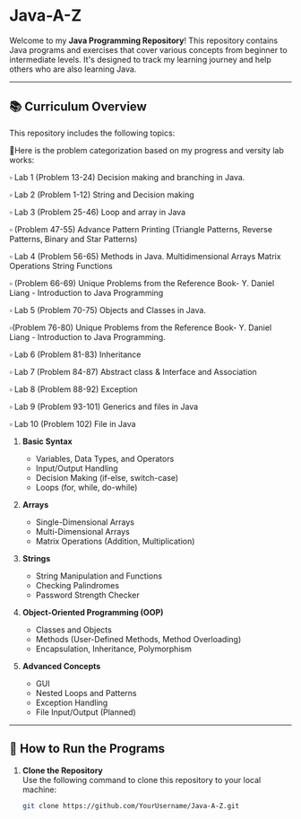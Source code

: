# Java-A-Z

Welcome to my **Java Programming Repository**! This repository contains Java programs and exercises that cover various concepts from beginner to intermediate levels. It's designed to track my learning journey and help others who are also learning Java.

---

## 📚 Curriculum Overview

This repository includes the following topics:

🔢Here is the problem categorization based on my progress and versity lab works:

▫️ Lab 1 (Problem 13-24) Decision making and branching in Java.

▫️ Lab 2 (Problem 1-12)
String and Decision making

▫️ Lab 3 (Problem 25-46)
Loop and array in Java


▫️ (Problem 47-55)
Advance Pattern Printing (Triangle Patterns, Reverse Patterns, Binary and Star Patterns)

▫️ Lab 4 (Problem 56-65)
Methods in Java.
Multidimensional Arrays
Matrix Operations
String Functions

▫️ (Problem 66-69) 
Unique Problems from the Reference Book- Y. Daniel Liang - Introduction to Java Programming

▫️ Lab 5 (Problem 70-75)
 Objects and Classes in Java.

 ▫️(Problem 76-80)
 Unique Problems from the Reference Book- Y. Daniel Liang - Introduction to Java Programming.

 ▫️ Lab 6 (Problem 81-83)
 Inheritance

  ▫️ Lab 7 (Problem 84-87)
Abstract class & Interface and Association

   ▫️ Lab 8 (Problem 88-92)
 Exception

   ▫️ Lab 9 (Problem 93-101)
Generics and files in Java

   ▫️ Lab 10 (Problem 102)
File in Java


1. **Basic Syntax**  
   - Variables, Data Types, and Operators
   - Input/Output Handling
   - Decision Making (if-else, switch-case)
   - Loops (for, while, do-while)

2. **Arrays**  
   - Single-Dimensional Arrays
   - Multi-Dimensional Arrays
   - Matrix Operations (Addition, Multiplication)

3. **Strings**  
   - String Manipulation and Functions
   - Checking Palindromes
   - Password Strength Checker

4. **Object-Oriented Programming (OOP)**  
   - Classes and Objects
   - Methods (User-Defined Methods, Method Overloading)
   - Encapsulation, Inheritance, Polymorphism

5. **Advanced Concepts**  
   - GUI
   - Nested Loops and Patterns
   - Exception Handling
   - File Input/Output (Planned)
   



---

## 🚀 How to Run the Programs

1. **Clone the Repository**  
   Use the following command to clone this repository to your local machine:  
   ```bash
   git clone https://github.com/YourUsername/Java-A-Z.git
   
